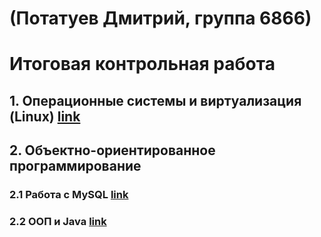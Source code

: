 # (Потатуев Дмитрий, группа 6866)
# Итоговая контрольная работа
## 1. Операционные системы и виртуализация (Linux) [link](https://github.com/PDV-geekbrains/The-final-task-of-the-first-year-of-study/blob/master/OS-and-virtualization/os-and-virtualization.md)

## 2. Объектно-ориентированное программирование

### 2.1 Работа с MySQL [link](https://github.com/PDV-geekbrains/The-final-task-of-the-first-year-of-study/blob/master/OOP/oop.md)

### 2.2 ООП и Java [link](https://github.com/PDV-geekbrains/The-final-task-of-the-first-year-of-study/blob/master/OOP_Java/oop_java.md)